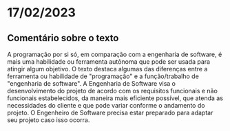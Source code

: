 # 17/02/2023

## Comentário sobre o texto
A programação por si só, em comparação com a engenharia de software, é mais uma habilidade ou ferramenta autônoma que pode ser usada para atingir algum objetivo.
O texto destaca algumas das diferenças entre a ferramenta ou habilidade de "programação" e a função/trabalho de "engenharia de software".
A Engenharia de Software visa o desenvolvimento do projeto de acordo com os requisitos funcionais e não funcionais estabelecidos, da maneira mais eficiente possível, que atenda as necessidades do cliente e que pode variar conforme o andamento do projeto. O Engenheiro de Software precisa estar preparado para adaptar seu projeto caso isso ocorra.
